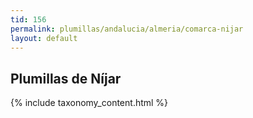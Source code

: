 ```yaml
---
tid: 156
permalink: plumillas/andalucia/almeria/comarca-nijar
layout: default
---
```

## Plumillas de Níjar
{% include taxonomy_content.html %}
